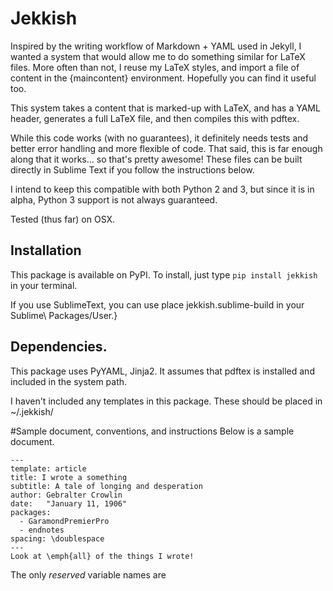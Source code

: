 # Jekkish

Inspired by the writing workflow of Markdown + YAML used in Jekyll, I wanted a system that would allow me to do something similar for LaTeX files. More often than not, I reuse my LaTeX styles, and import a file of content in the {maincontent} environment. Hopefully you can find it useful too.

This system takes a content that is marked-up with LaTeX, and has a YAML header, generates a full LaTeX file, and then compiles this with pdftex.

While this code works (with no guarantees), it definitely needs tests and better error handling and more flexible of code. That said, this is far enough along that it works... so that's pretty awesome! These files can be built directly in Sublime Text if you follow the instructions below.

I intend to keep this compatible with both Python 2 and 3, but since it is in alpha, Python 3 support is not always guaranteed.

Tested (thus far) on OSX.

## Installation
This package is available on PyPI. To install, just type ```pip install jekkish``` in your terminal.

If you use SublimeText, you can use place jekkish.sublime-build in your Sublime\ Packages/User.}

## Dependencies.
This package uses PyYAML, Jinja2. It assumes that pdftex is installed and included in the system path.

I haven't included any templates in this package. These should be placed in ~/.jekkish/

#Sample document, conventions, and instructions
Below is a sample document.

```
---
template: article
title: I wrote a something
subtitle: A tale of longing and desperation
author: Gebralter Crowlin
date:   "January 11, 1906"
packages:
  - GaramondPremierPro
  - endnotes
spacing: \doublespace
---
Look at \emph{all} of the things I wrote!
```

The only *reserved* variable names are <template> and <content>. Feel free to use any others you find useful for your documents. The system uses Jinja2, so you are free to make templates as simple or complicated as you please.

* <template> assumes that <template>.tex can be found in ~/.jekkish
* <content> should be placed in the mainmatter of your template as follows ```(((content))).
* Everything above the YAML header will be ignored.
* Everything below the YAML header will be rendered in the (((content))) tag.

In the template, these files are essentially LaTeX files, but with some templating logic.

* ((* *)) is used for template logic
* (((variable_name))) is used for where variables will be rendered.
* ((= comments =)) are found between these characters

## License
This software is available under the [MIT](http://en.wikipedia.org/wiki/MIT_License) license
